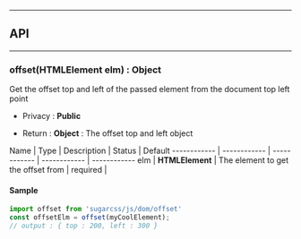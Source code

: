 


-----------------------------
## API
-----------------------------

### offset(HTMLElement elm) : Object
Get the offset top and left of the passed element from the document top left point

- Privacy : **Public**

- Return : **Object** : The offset top and left object

Name | Type | Description | Status | Default
------------ | ------------ | ------------ | ------------ | ------------
elm | **HTMLElement** | The element to get the offset from | required | 


#### Sample
```js
import offset from 'sugarcss/js/dom/offset'
const offsetElm = offset(myCoolElement);
// output : { top : 200, left : 300 }

```


